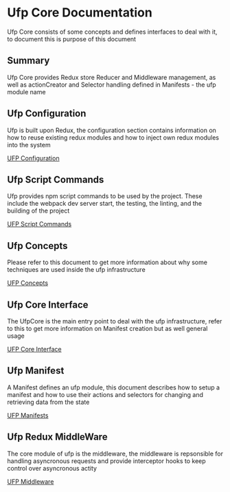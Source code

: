 # Ufp Core Documentation

Ufp Core consists of some concepts and defines interfaces to deal with it, to document this is purpose of this document


## Summary

Ufp Core provides Redux store Reducer and Middleware management, as well as actionCreator and Selector handling defined in Manifests - the ufp module name

## Ufp Configuration

Ufp is built upon Redux, the configuration section contains information on how to reuse existing
redux modules and how to inject own redux modules into the system

[UFP Configuration](ufp-configuration.md)
## Ufp Script Commands

Ufp provides npm script commands to be used by the project. These include the webpack dev
server start, the testing, the linting, and the building of the project

[UFP Script Commands](ufp-script-commands.md)

## Ufp Concepts

Please refer to this document to get more information about why some techniques are used inside the ufp infrastructure

[UFP Concepts](ufp-concepts.md)
 
 
## Ufp Core Interface

The UfpCore is the main entry point to deal with the ufp infrastructure, refer to this to get more information on Manifest creation but as well general usage

[UFP Core Interface](ufp-interface.md)
 
 
## Ufp Manifest

A Manifest defines an ufp module, this document describes how to setup a manifest and how to use their actions and selectors for changing and retrieving data from the state

[UFP Manifests](ufp-manifest.md)
 
## Ufp Redux MiddleWare

The core module of ufp is the middleware, the middleware is repsonsible for handling asyncronous requests and
provide interceptor hooks to keep control over asyncronous actity


[UFP Middleware](ufp-middleware.md)
 
